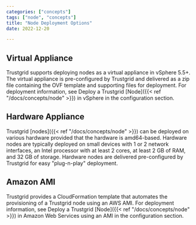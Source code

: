 ```yaml
---
categories: ["concepts"]
tags: ["node", "concepts"]
title: "Node Deployment Options"
date: 2022-12-20

---
```


## Virtual Appliance

Trustgrid supports deploying nodes as a virtual appliance in vSphere 5.5+. The virtual appliance is pre-configured by Trustgrid and delivered as a zip file containing the OVF template and supporting files for deployment. For deployment information, see Deploy a Trustgrid [Node]({{< ref "/docs/concepts/node" >}}) in vSphere in the configuration section.

## Hardware Appliance

Trustgrid [nodes]({{< ref "/docs/concepts/node" >}}) can be deployed on various hardware provided that the hardware is amd64-based. Hardware nodes are typically deployed on small devices with 1 or 2 network interfaces, an Intel processor with at least 2 cores, at least 2 GB of RAM, and 32 GB of storage. Hardware nodes are delivered pre-configured by Trustgrid for easy "plug-n-play" deployment.

## Amazon AMI

Trustgrid provides a CloudFormation template that automates the provisioning of a Trustgrid node using an AWS AMI. For deployment information, see Deploy a Trustgrid [Node]({{< ref "/docs/concepts/node" >}}) in Amazon Web Services using an AMI in the configuration section.
